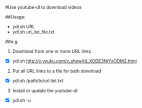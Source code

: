#Use youtube-dl to download videos

##Usage:
- ydl.sh URL
- ydl.sh url_list_file.txt


##e.g.
1. Download from one or more URL links
-  [x] ydl.sh http://v.youku.com/v_show/id_XODE3NjYxODM2.html



2. Put all URL links to a file for bath download
- [x] ydl.sh /path/to/url.list.txt



3. Install or update the youtube-dl
- [x] ydl.sh -u
